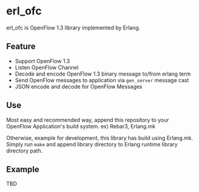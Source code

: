 # erl_ofc

erl_ofc is OpenFlow 1.3 library implemented by Erlang.

## Feature

- Support OpenFlow 1.3
- Listen OpenFlow Channel
- Decode and encode OpenFlow 1.3 binary message to/from erlang term
- Send OpenFlow messages to application via `gen_server` message cast
- JSON encode and decode for OpenFlow Messages

## Use

Most easy and recommended way, append this repository to your OpenFlow Application's build system.
ex) Rebar3, Erlang.mk

Otherwise, example for development, this library has build using Erlang.mk.
Simply run `make` and append library directory to Erlang runtime library directory path.

## Example

TBD

